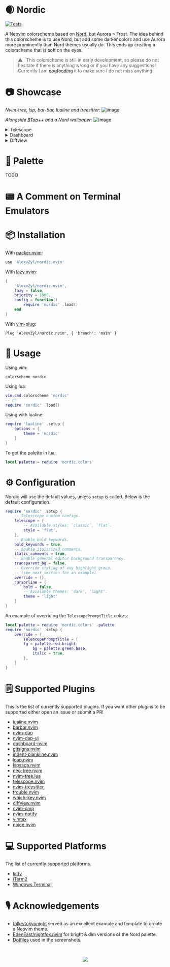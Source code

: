 # 🌒 Nordic

[![Tests](https://github.com/AlexvZyl/nordic.nvim/workflows/Tests/badge.svg)](https://github.com/AlexvZyl/nordic.nvim/actions?workflow=Tests) 

A Neovim colorscheme based on [Nord](https://www.nordtheme.com/), but Aurora > Frost.  The idea behind this colorscheme is to use Nord, but add some darker colors and use Aurora more prominently than Nord themes usually do.  This ends up creating a colorscheme that is soft on the eyes.

> ⚠️ &nbsp; This colorscheme is still in early development, so please do not hesitate if there is anything wrong or if you have any suggestions!  Currently I am [dogfooding](https://en.wikipedia.org/wiki/Eating_your_own_dog_food) it to make sure I do not miss anything.

# 📷 Showcase

*Nvim-tree, lsp, bar-bar, lualine and treesitter:*
![image](https://user-images.githubusercontent.com/81622310/214236416-5cfe1638-e3f9-4f24-a330-489c341ce0fc.png)

*Alongside [BTop++](https://github.com/aristocratos/btop) and a Nord wallpaper:*
![image](https://user-images.githubusercontent.com/81622310/215334958-cba79eba-bd86-4ca9-bdf1-32937ce86828.png)

<details>
<summary>Telescope</summary>

*Flat:*
![image](https://user-images.githubusercontent.com/81622310/213918343-a4daac04-9e98-4ba1-89f8-0e8eb4b73c10.png)
*Classic:*
![image](https://user-images.githubusercontent.com/81622310/213974295-c9381a16-6f02-49dd-88b3-64f03ef9d5c7.png)

</details>

<details>
<summary>Dashboard</summary>

![image](https://user-images.githubusercontent.com/81622310/215493953-5d9979cc-acd2-4f1b-8ab8-59892dc1dcc2.png)

</details>

<details>
<summary>Diffview</summary>

![image](https://user-images.githubusercontent.com/81622310/215494492-eb02ce7a-03a3-47e9-84b2-09505acc4d5f.png)

</details>


# 🎨 Palette

TODO

# 📟 A Comment on Terminal Emulators



# 📦 Installation

With [packer.nvim](https://github.com/wbthomason/packer.nvim):

```lua
use 'AlexvZyl/nordic.nvim'
```

With [lazy.nvim](https://github.com/folke/lazy.nvim):

```lua
{
    'AlexvZyl/nordic.nvim',
    lazy = false,
    priority = 1000,
    config = function()
        require 'nordic' .load()
    end
}
```

With [vim-plug](https://github.com/junegunn/vim-plug):

```vim
Plug 'AlexvZyl/nordic.nvim', { 'branch': 'main' }
```

# 🚀 Usage

Using vim:

```vim
colorscheme nordic
```

Using lua:

```lua
vim.cmd.colorscheme 'nordic'
-- or
require 'nordic' .load()
```

Using with lualine:

```lua
require 'lualine' .setup {
    options = {
        theme = 'nordic'
    }
}
```

To get the palette in lua:

```lua
local palette = require 'nordic.colors'
```

# ⚙️ Configuration

Nordic will use the default values, unless `setup` is called.  Below is the default configuration.

```lua
require 'nordic' .setup {
    -- Telesccope custom configs.
    telescope = {
        -- Available styles: `classic`, `flat`.
        style = 'flat',
    },
    -- Enable bold keywords.
    bold_keywords = true,
    -- Enable italicized comments.
    italic_comments = true,
    -- Enable general editor background transparency.
    transparent_bg = false,
    -- Override styling of any highlight group.
    -- (see next section for an example)
    override = {},
    cursorline = {
        bold = false,
        -- Avialable themes: 'dark', 'light'.
        theme = 'light'
    }
}
```

An example of overriding the `TelescopePromptTitle` colors:

```lua
local palette = require 'nordic.colors' .palette
require 'nordic' .setup {
    override = {
        TelescopePromptTitle = {
	    fg = palette.red.bright,
            bg = palette.green.base,
            italic = true,
        },
    }
}
```

# 🗒️ Supported Plugins

This is the list of currently supported plugins.  If you want other plugins to be supported either open an issue or submit a PR!

- [lualine.nvim](https://github.com/nvim-lualine/lualine.nvim)
- [barbar.nvim](https://github.com/romgrk/barbar.nvim)
- [nvim-dap](https://github.com/mfussenegger/nvim-dap)
- [nvim-dap-ui](https://github.com/rcarriga/nvim-dap-ui)
- [dashboard-nvim](https://github.com/glepnir/dashboard-nvim)
- [gitsigns.nvim](https://github.com/lewis6991/gitsigns.nvim)
- [indent-blankline.nvim](https://github.com/lukas-reineke/indent-blankline.nvim)
- [leap.nvim](https://github.com/ggandor/leap.nvim)
- [lspsaga.nvim](https://github.com/glepnir/lspsaga.nvim)
- [neo-tree.nvim](https://github.com/nvim-neo-tree/neo-tree.nvim)
- [nvim-tree.lua](https://github.com/nvim-tree/nvim-tree.lua)
- [telescope.nvim](https://github.com/nvim-telescope/telescope.nvim)
- [nvim-treesitter](https://github.com/nvim-treesitter/nvim-treesitter)
- [trouble.nvim](https://github.com/folke/trouble.nvim)
- [which-key.nvim](https://github.com/folke/which-key.nvim)
- [diffview.nvim](https://github.com/sindrets/diffview.nvim)
- [nvim-cmp](https://github.com/hrsh7th/nvim-cmp)
- [nvim-notify](https://github.com/rcarriga/nvim-notify)
- [vimtex](https://github.com/lervag/vimtex)
- [noice.nvim](https://github.com/folke/noice.nvim)

# 💻 Supported Platforms

The list of currently supported platforms.

- [kitty](https://github.com/kovidgoyal/kitty)
- [iTerm2](https://github.com/gnachman/iTerm2)
- [Windows Terminal](https://github.com/microsoft/terminal)

# 🎙️ Acknowledgements

- [folke/tokyonight](https://github.com/folke/tokyonight.nvim) served as an excellent example and template to create a Neovim theme.
- [EdenEast/nightfox.nvim](https://github.com/EdenEast/nightfox.nvim) for bright & dim versions of the Nord palette.
- [Dotfiles](https://github.com/AlexvZyl/.dotfiles) used in the screenshots.

</br>

<p align="center">
    <a href="https://github.com/AlexvZyl/nordic.nvim/graphs/contributors">
        <img src="https://contrib.rocks/image?repo=AlexvZyl/nordic.nvim" />
    </a>
</p>
